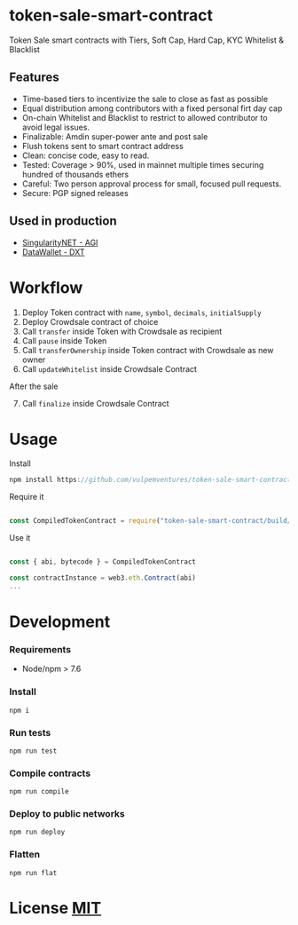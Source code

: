 # token-sale-smart-contract
Token Sale smart contracts with Tiers, Soft Cap, Hard Cap, KYC Whitelist &amp; Blacklist

## Features

* Time-based tiers to incentivize the sale to close as fast as possible
* Equal distribution among contributors with a fixed personal firt day cap  
* On-chain Whitelist and Blacklist to restrict to allowed contributor to avoid legal issues.
* Finalizable: Amdin super-power ante and post sale
* Flush tokens sent to smart contract address
* Clean: concise code, easy to read.
* Tested: Coverage > 90%, used in mainnet multiple times securing hundred of thousands ethers
* Careful: Two person approval process for small, focused pull requests.
* Secure: PGP signed releases

## Used in production

* [SingularityNET - AGI](https://singularitynet.io)
* [DataWallet - DXT](https://datawallet.com)

# Workflow

1) Deploy Token contract with `name`, `symbol`, `decimals`, `initialSupply`
2) Deploy Crowdsale contract of choice
3) Call `transfer` inside Token with Crowdsale as recipient 
4) Call `pause` inside Token
5) Call `transferOwnership` inside Token contract with Crowdsale as new owner
6) Call `updateWhitelist` inside Crowdsale Contract

After the sale

7) Call `finalize` inside Crowdsale Contract

# Usage

Install 

```javascript
npm install https://github.com/vulpemventures/token-sale-smart-contract
```

Require it

```javascript

const CompiledTokenContract = require("token-sale-smart-contract/build/contracts/Token.json")

```

Use it

```javascript

const { abi, bytecode } = CompiledTokenContract

const contractInstance = web3.eth.Contract(abi)
...

```

# Development

### Requirements

* Node/npm > 7.6

### Install

`npm i`

### Run tests

`npm run test`

### Compile contracts 

`npm run compile`

### Deploy to public networks

`npm run deploy`

### Flatten

`npm run flat`

# License [MIT](https://github.com/vulpemventures/token-sale-smart-contract/blob/master/LICENSE)
